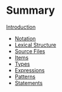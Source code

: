 # Summary

[Introduction](./introduction.md)

- [Notation]()
- [Lexical Structure]()
- [Source Files]()
- [Items](./items.md)
- [Types](./types.md)
- [Expressions](./expressions.md)
- [Patterns](./patterns.md)
- [Statements]()